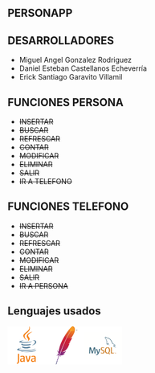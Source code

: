 ## PERSONAPP

## DESARROLLADORES
- Miguel Angel Gonzalez Rodriguez
- Daniel Esteban Castellanos Echeverría
- Erick Santiago Garavito Villamil

## FUNCIONES PERSONA
- ~~INSERTAR~~
- ~~BUSCAR~~
- ~~REFRESCAR~~ 
- ~~CONTAR~~
- ~~MODIFICAR~~
- ~~ELIMINAR~~
- ~~SALIR~~
- ~~IR A TELEFONO~~

## FUNCIONES TELEFONO
- ~~INSERTAR~~
- ~~BUSCAR~~
- ~~REFRESCAR~~ 
- ~~CONTAR~~
- ~~MODIFICAR~~
- ~~ELIMINAR~~
- ~~SALIR~~
- ~~IR A PERSONA~~

## Lenguajes usados
<img align="left" alt="Java" width="76px" src="https://raw.githubusercontent.com/github/explore/80688e429a7d4ef2fca1e82350fe8e3517d3494d/topics/java/java.png" />
<img align="left" alt="Maven" width="76px" src="https://raw.githubusercontent.com/github/explore/80688e429a7d4ef2fca1e82350fe8e3517d3494d/topics/maven/maven.png" />
<img align="left" alt="MySQL" width="76px" src="https://raw.githubusercontent.com/github/explore/80688e429a7d4ef2fca1e82350fe8e3517d3494d/topics/mysql/mysql.png" />
